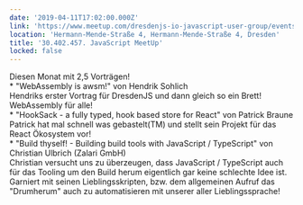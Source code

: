 ```yaml
---
date: '2019-04-11T17:02:00.000Z'
link: 'https://www.meetup.com/dresdenjs-io-javascript-user-group/events/wwdfrqyzgbpb/'
location: 'Hermann-Mende-Straße 4, Hermann-Mende-Straße 4, Dresden'
title: '30.402.457. JavaScript MeetUp'
locked: false
---
```

Diesen Monat mit 2,5 Vorträgen!  
\* "WebAssembly is awsm!" von Hendrik Sohlich  
Hendriks erster Vortrag für DresdenJS und dann gleich so ein Brett! WebAssembly für alle!  
\* "HookSack - a fully typed, hook based store for React" von Patrick Braune  
Patrick hat mal schnell was gebastelt(TM) und stellt sein Projekt für das React Ökosystem vor!  
\* "Build thyself! - Building build tools with JavaScript / TypeScript" von Christian Ulbrich (Zalari GmbH)  
Christian versucht uns zu überzeugen, dass JavaScript / TypeScript auch für das Tooling um den Build herum eigentlich gar keine schlechte Idee ist. Garniert mit seinen Lieblingsskripten, bzw. dem allgemeinen Aufruf das "Drumherum" auch zu automatisieren mit unserer aller Lieblingssprache!
